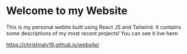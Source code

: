 # Welcome to my Website

This is my personal webite built using React JS and Tailwind. It contains some descriptions of my most recent projects! You can see it live here:

https://christinaly19.github.io/website/
